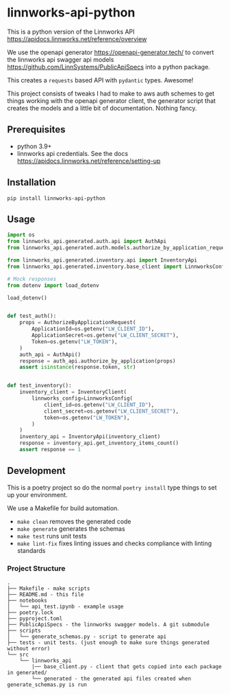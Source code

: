 # linnworks-api-python

This is a python version of the Linnworks API
<https://apidocs.linnworks.net/reference/overview>

We use the openapi generator <https://openapi-generator.tech/> to convert the linnworks api
swagger api models <https://github.com/LinnSystems/PublicApiSpecs> into a python package.

This creates a `requests` based API with `pydantic` types. Awesome!

This project consists of tweaks I had to make to aws auth schemes to get things working
with the openapi generator client, the generator script that creates the models and a
little bit of documentation. Nothing fancy.

## Prerequisites

- python 3.9+
- linnworks api credentials. See the docs <https://apidocs.linnworks.net/reference/setting-up>

## Installation

`pip install linnworks-api-python`

## Usage

```python
import os
from linnworks_api.generated.auth.api import AuthApi
from linnworks_api.generated.auth.models.authorize_by_application_request import AuthorizeByApplicationRequest

from linnworks_api.generated.inventory.api import InventoryApi
from linnworks_api.generated.inventory.base_client import LinnworksConfig, LinnworksClient as InventoryClient

# Mock responses
from dotenv import load_dotenv

load_dotenv()


def test_auth():
    props = AuthorizeByApplicationRequest(
        ApplicationId=os.getenv("LW_CLIENT_ID"),
        ApplicationSecret=os.getenv("LW_CLIENT_SECRET"),
        Token=os.getenv("LW_TOKEN"),
    )
    auth_api = AuthApi()
    response = auth_api.authorize_by_application(props)
    assert isinstance(response.token, str)


def test_inventory():
    inventory_client = InventoryClient(
        linnworks_config=LinnworksConfig(
            client_id=os.getenv("LW_CLIENT_ID"),
            client_secret=os.getenv("LW_CLIENT_SECRET"),
            token=os.getenv("LW_TOKEN"),
        )
    )
    inventory_api = InventoryApi(inventory_client)
    response = inventory_api.get_inventory_items_count()
    assert response == 1
```

## Development

This is a poetry project so do the normal `poetry install` type things to set up your environment. 

We use a Makefile for build automation.

- `make clean` removes the generated code
- `make generate` generates the schemas
- `make test` runs unit tests
- `make lint-fix` fixes linting issues and checks compliance with linting standards

### Project Structure

```text
.
├── Makefile - make scripts
├── README.md - this file
├── notebooks
│   └── api_test.ipynb - example usage
├── poetry.lock
├── pyproject.toml
├── PublicApiSpecs - the linnworks swagger models. A git submodule
├── scripts
│   └── generate_schemas.py - script to generate api
├── tests - unit tests. (just enough to make sure things generated without error)
└── src
    └── linnworks_api
        |── base_client.py - client that gets copied into each package in generated/
        └── generated - the generated api files created when generate_schemas.py is run
```
